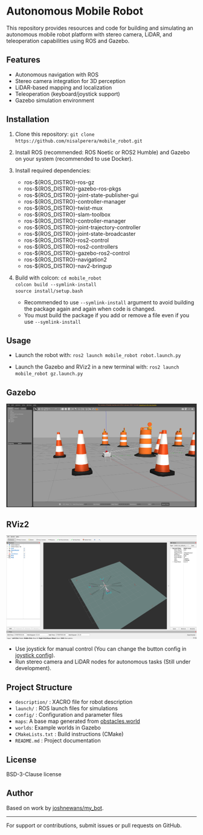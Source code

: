 # Autonomous Mobile Robot

This repository provides resources and code for building and simulating an autonomous mobile robot platform with stereo camera, LiDAR, and teleoperation capabilities using ROS and Gazebo.

## Features

- Autonomous navigation with ROS
- Stereo camera integration for 3D perception
- LiDAR-based mapping and localization
- Teleoperation (keyboard/joystick support)
- Gazebo simulation environment

## Installation

1. Clone this repository:
    `git clone https://github.com/nisalperera/mobile_robot.git`

2. Install ROS (recommended: ROS Noetic or ROS2 Humble) and Gazebo on your system (recommended to use Docker).
3. Install required dependencies:
    - ros-${ROS_DISTRO}-ros-gz
    - ros-${ROS_DISTRO}-gazebo-ros-pkgs
    - ros-${ROS_DISTRO}-joint-state-publisher-gui
    - ros-${ROS_DISTRO}-controller-manager
    - ros-${ROS_DISTRO}-twist-mux
    - ros-${ROS_DISTRO}-slam-toolbox
    - ros-${ROS_DISTRO}-controller-manager
    - ros-${ROS_DISTRO}-joint-trajectory-controller
    - ros-${ROS_DISTRO}-joint-state-broadcaster
    - ros-${ROS_DISTRO}-ros2-control
    - ros-${ROS_DISTRO}-ros2-controllers
    - ros-${ROS_DISTRO}-gazebo-ros2-control
    - ros-${ROS_DISTRO}-navigation2
    - ros-${ROS_DISTRO}-nav2-bringup

4. Build with colcon:
    `cd mobile_robot`  
    `colcon build --symlink-install`  
    `source install/setup.bash`  

    * Recommended to use `--symlink-install` argument to avoid building the package again and again when code is changed.
    * You must build the package if you add or remove a file even if you use `--symlink-install`


## Usage

- Launch the robot with:
    `ros2 launch mobile_robot robot.launch.py`

- Launch the Gazebo and RViz2 in a new terminal with:
    `ros2 launch mobile_robot gz.launch.py`

## Gazebo
<img src="images/gazebo.png" aling="center" alt="gazebo ss" />

## RViz2
<img src="images/rviz.png" aling="center" alt="rviz ss" />

- Use joystick for manual control (You can change the button config in [joystick config](config/joystick.yaml)).
- Run stereo camera and LiDAR nodes for autonomous tasks (Still under development).

## Project Structure

- `description/` : XACRO file for robot description
- `launch/` : ROS launch files for simulations
- `config/` : Configuration and parameter files
- `maps`: A base map generated from [obstacles.world](worlds/obstacles.world)
- `worlds`: Example worlds in Gazebo
- `CMakeLists.txt` : Build instructions (CMake)
- `README.md` : Project documentation

## License

BSD-3-Clause license

## Author

Based on work by [joshnewans/my_bot](https://github.com/joshnewans/my_bot).

---

For support or contributions, submit issues or pull requests on GitHub.
